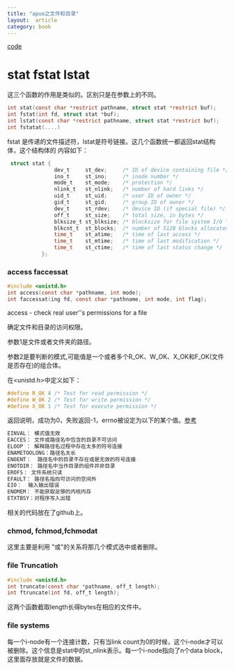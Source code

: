 ```yaml
---
title: "apue之文件和目录"
layout:  article
category: book
---
```


[code](!https://github.com/yuzibo/Apue/tree/master/ch4_file-and-dir)

# stat fstat lstat

这三个函数的作用是类似的。区别只是在参数上的不同。

```c
int stat(const char *restrict pathname, struct stat *restrict buf);
int fstat(int fd, struct stat *buf);
int lstat(const char *restrict pathname, struct stat *restrict buf);
int fstatat(....)
```

fstat 是传递的文件描述符，lstat是符号链接。这几个函数统一都返回stat结构体，这个结构体的
内容如下：

```c
 struct stat {
               dev_t     st_dev;     /* ID of device containing file */
               ino_t     st_ino;     /* inode number */
               mode_t    st_mode;    /* protection */
               nlink_t   st_nlink;   /* number of hard links */
               uid_t     st_uid;     /* user ID of owner */
               gid_t     st_gid;     /* group ID of owner */
               dev_t     st_rdev;    /* device ID (if special file) */
               off_t     st_size;    /* total size, in bytes */
               blksize_t st_blksize; /* blocksize for file system I/O */
               blkcnt_t  st_blocks;  /* number of 512B blocks allocated */
               time_t    st_atime;   /* time of last access */
               time_t    st_mtime;   /* time of last modification */
               time_t    st_ctime;   /* time of last status change */
           };
```

### access faccessat

```c
#include <unistd.h>
int access(const char *pathname, int mode);
int faccessat(ing fd, const char *pathname, int mode, int flag);
```
access - check real user''s permissions for a file 

确定文件和目录的访问权限。

参数1是文件或者文件夹的路径。

参数2是要判断的模式,可能值是一个或者多个R_OK、W_OK、X_OK和F_OK(文件是否存在)的组合体。

在<unistd.h>中定义如下：

```c
#define R_OK 4 /* Test for read permission */
#define W_OK 2 /* Test for write permission */
#define X_OK 1 /* Test for execute permission */
```
返回说明，成功为0，失败返回-1，errno被设定为以下的某个值。[参考](!http://fushijieabc.blog.163.com/blog/static/49677316201231814624291/)

```bash
EINVAL： 模式值无效   
EACCES： 文件或路径名中包含的目录不可访问 
ELOOP ： 解释路径名过程中存在太多的符号连接 
ENAMETOOLONG：路径名太长 
ENOENT：  路径名中的目录不存在或是无效的符号连接 
ENOTDIR： 路径名中当作目录的组件并非目录 
EROFS： 文件系统只读 
EFAULT： 路径名指向可访问的空间外 
EIO：  输入输出错误 
ENOMEM： 不能获取足够的内核内存 
ETXTBSY：对程序写入出错 
```
相关的代码放在了github上。

### chmod, fchmod,fchmodat

这里主要是利用 "或"的关系将那几个模式选中或者删除。

### file Truncatioh

```c
#include <unistd.h>
int truncate(const char *pathname, off_t length);
int ftruncate(int fd, off_t length);

```

这两个函数截取length长得bytes在相应的文件中。

### file systems

每一个i-node有一个连接计数，只有当link count为0的时候，这个i-node才可以被删除。这个信息是stat中的st_nlink表示。每一个i-node指向了n个data block，这里面存放就是文件的数据。
